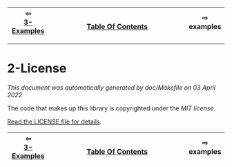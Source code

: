 
| ⇦ <br />[3-Examples](examples.md)  | <br />[Table Of Contents](../README.md)<br /> <img width=1000/> | ⇨ <br />examples   |
| ----------- | ----------- | ----------- |


-------------------------

# 2-License

_This document was automatically generated by doc/Makefile on 03 April 2022_


The code that makes up this library is copyrighted under the *MIT license*.

[Read the LICENSE file for details](LICENSE).

| ⇦ <br />[3-Examples](examples.md)  | <br />[Table Of Contents](../README.md)<br /> <img width=1000/> | ⇨ <br />examples   |
| ----------- | ----------- | ----------- |
